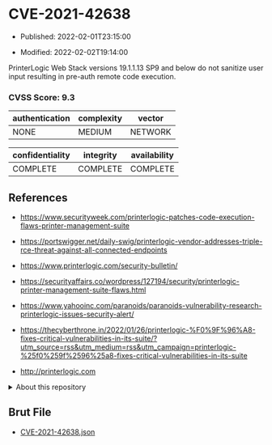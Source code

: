 # CVE-2021-42638

- Published: 2022-02-01T23:15:00

- Modified: 2022-02-02T19:14:00

PrinterLogic Web Stack versions 19.1.1.13 SP9 and below do not sanitize user input resulting in pre-auth remote code execution.

### CVSS Score: **9.3**

| authentication | complexity | vector |
| --- | --- | --- |
| NONE | MEDIUM | NETWORK |

| confidentiality | integrity | availability |
| --- | --- | --- |
| COMPLETE | COMPLETE | COMPLETE |

## References

* https://www.securityweek.com/printerlogic-patches-code-execution-flaws-printer-management-suite

* https://portswigger.net/daily-swig/printerlogic-vendor-addresses-triple-rce-threat-against-all-connected-endpoints

* https://www.printerlogic.com/security-bulletin/

* https://securityaffairs.co/wordpress/127194/security/printerlogic-printer-management-suite-flaws.html

* https://www.yahooinc.com/paranoids/paranoids-vulnerability-research-printerlogic-issues-security-alert/

* https://thecyberthrone.in/2022/01/26/printerlogic-%F0%9F%96%A8-fixes-critical-vulnerabilities-in-its-suite/?utm_source=rss&utm_medium=rss&utm_campaign=printerlogic-%25f0%259f%2596%25a8-fixes-critical-vulnerabilities-in-its-suite

* http://printerlogic.com

<details>
<summary>About this repository</summary> 

  This repository is part of the project [Live Hack CVE](https://github.com/Live-Hack-CVE). Main website can be found [www.live-hack.org](https://www.live-hack.org) 
  
  Made by [Sn0wAlice](https://github.com/Sn0wAlice) for the people that care about security and need to have a feed of the latest CVEs. Hope you enjoy it, don't forget to star the repo and follow me on [Twitter](https://twitter.com/Sn0wAlice) and [Github](https://github.com/Sn0wAlice). And that is my [personnal website](https://www.alice-snow.me/)

  - [Home Page](https://github.com/Live-Hack-CVE)
  - [Framework](https://github.com/Live-Hack-CVE/cve-framework)
  - [CVE database](https://github.com/Live-Hack-CVE/full_database)
  - [Changelog](https://github.com/Live-Hack-CVE/Changelog)
</details>

## Brut File

* [CVE-2021-42638.json](https://raw.githubusercontent.com/Live-Hack-CVE/full_database/main/cves/2021/CVE-2021-42638.json)

